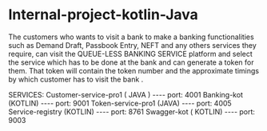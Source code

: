 # Internal-project-kotlin-Java

The customers who wants to visit a bank to make a banking functionalities such as Demand Draft, Passbook Entry, NEFT and any others services they require, can visit the QUEUE-LESS BANKING SERVICE platform and select the service which has to be done at the bank and can generate a  token for them.
That token will contain the token number and the approximate timings by which customer has to visit the bank .

SERVICES:
 Customer-service-pro1 ( JAVA )  ---- port: 4001
 Banking-kot (KOTLIN) ---- port: 9001
 Token-service-pro1 (JAVA) ---- port: 4005
 Service-registry (KOTLIN) ---- port: 8761
 Swagger-kot ( KOTLIN) ---- port: 9003
